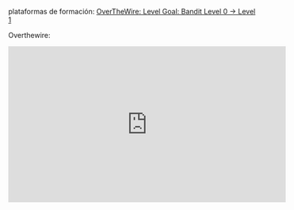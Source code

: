 plataformas de formación:
[OverTheWire: Level Goal: Bandit Level 0 → Level 1](https://overthewire.org/wargames/bandit/bandit1.html)

Overthewire:
<iframe width="560" height="315" src="https://www.youtube.com/embed/6KCkoITQz8U?si=vRZPX1hSV5wq6S9-" title="YouTube video player" frameborder="0" allow="accelerometer; autoplay; clipboard-write; encrypted-media; gyroscope; picture-in-picture; web-share" referrerpolicy="strict-origin-when-cross-origin" allowfullscreen></iframe>